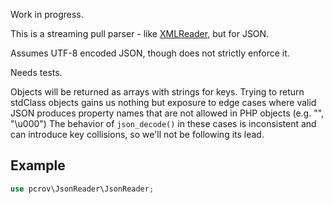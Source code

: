 Work in progress.

This is a streaming pull parser - like [XMLReader](http://php.net/xmlreader), but for JSON.

Assumes UTF-8 encoded JSON, though does not strictly enforce it.

Needs tests.

Objects will be returned as arrays with strings for keys. Trying to return stdClass objects gains us nothing but
exposure to edge cases where valid JSON produces property names that are not allowed in PHP objects (e.g. "", "\u000")
The behavior of `json_decode()` in these cases is inconsistent and can introduce key collisions, so we'll not be
following its lead.

## Example ##
```php
use pcrov\JsonReader\JsonReader;
```
